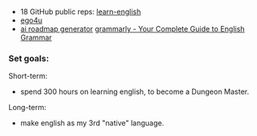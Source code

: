 * 18 GitHub public reps: [learn-english](https://github.com/topics/learn-english)
* [ego4u](https://www.ego4u.com/)
* [ai roadmap generator](https://ai-roadmap.com/roadmap/y7u7fn6)
[grammarly - Your Complete Guide to English Grammar](https://www.grammarly.com/grammar?utm_source=github&utm_medium=CodingMagpie/my_English_roadmap)



### Set goals:
Short-term:
- spend 300 hours on learning english, to become a Dungeon Master. 

Long-term:
- make english as my 3rd "native" language.

